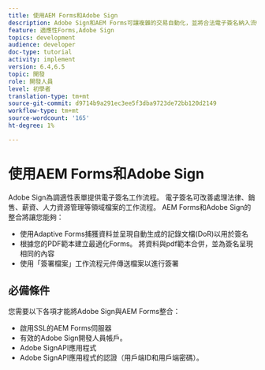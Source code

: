 ```yaml
---
title: 使用AEM Forms和Adobe Sign
description: Adobe Sign和AEM Forms可讓複雜的交易自動化，並將合法電子簽名納入流暢的數位體驗。
feature: 適應性Forms,Adobe Sign
topics: development
audience: developer
doc-type: tutorial
activity: implement
version: 6.4,6.5
topic: 開發
role: 開發人員
level: 初學者
translation-type: tm+mt
source-git-commit: d9714b9a291ec3ee5f3dba9723de72bb120d2149
workflow-type: tm+mt
source-wordcount: '165'
ht-degree: 1%

---
```


# 使用AEM Forms和Adobe Sign

Adobe Sign為調適性表單提供電子簽名工作流程。 電子簽名可改善處理法律、銷售、薪資、人力資源管理等領域檔案的工作流程。
AEM Forms和Adobe Sign的整合將讓您能夠：

* 使用Adaptive Forms捕獲資料並呈現自動生成的記錄文檔(DoR)以用於簽名
* 根據您的PDF範本建立最適化Forms。 將資料與pdf範本合併，並為簽名呈現相同的內容
* 使用「簽署檔案」工作流程元件傳送檔案以進行簽署

## 必備條件

您需要以下各項才能將Adobe Sign與AEM Forms整合：

* 啟用SSL的AEM Forms伺服器
* 有效的Adobe Sign開發人員帳戶。
* Adobe SignAPI應用程式
* Adobe SignAPI應用程式的認證（用戶端ID和用戶端密碼）。

